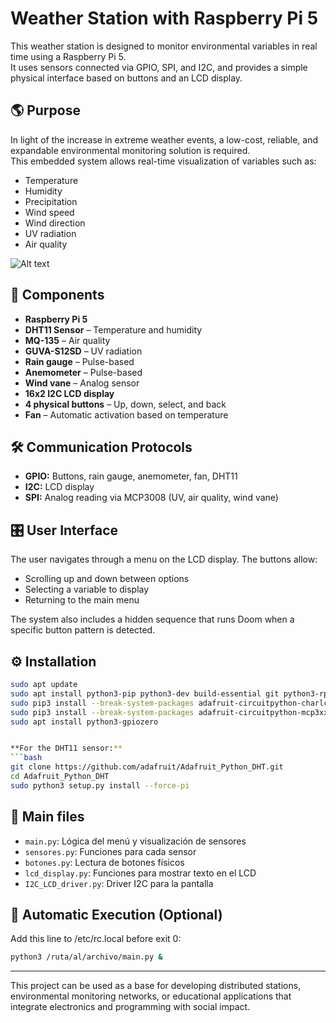 # Weather Station with Raspberry Pi 5

This weather station is designed to monitor environmental variables in real time using a Raspberry Pi 5.  
It uses sensors connected via GPIO, SPI, and I2C, and provides a simple physical interface based on buttons and an LCD display.

## 🌎 Purpose

In light of the increase in extreme weather events, a low-cost, reliable, and expandable environmental monitoring solution is required.  
This embedded system allows real-time visualization of variables such as:

- Temperature  
- Humidity  
- Precipitation  
- Wind speed  
- Wind direction  
- UV radiation  
- Air quality  

![Alt text](diagrama/estacion_dibujos.png)

## 🧩 Components

- **Raspberry Pi 5**  
- **DHT11 Sensor** – Temperature and humidity  
- **MQ-135** – Air quality  
- **GUVA-S12SD** – UV radiation  
- **Rain gauge** – Pulse-based  
- **Anemometer** – Pulse-based  
- **Wind vane** – Analog sensor  
- **16x2 I2C LCD display**  
- **4 physical buttons** – Up, down, select, and back  
- **Fan** – Automatic activation based on temperature  

## 🛠️ Communication Protocols

- **GPIO:** Buttons, rain gauge, anemometer, fan, DHT11  
- **I2C:** LCD display  
- **SPI:** Analog reading via MCP3008 (UV, air quality, wind vane)  

## 🎛️ User Interface

The user navigates through a menu on the LCD display. The buttons allow:

- Scrolling up and down between options  
- Selecting a variable to display  
- Returning to the main menu  

The system also includes a hidden sequence that runs Doom when a specific button pattern is detected.

## ⚙️ Installation

```bash
sudo apt update
sudo apt install python3-pip python3-dev build-essential git python3-rpi.gpio
sudo pip3 install --break-system-packages adafruit-circuitpython-charlcd
sudo pip3 install --break-system-packages adafruit-circuitpython-mcp3xxx
sudo apt install python3-gpiozero


**For the DHT11 sensor:**
```bash
git clone https://github.com/adafruit/Adafruit_Python_DHT.git
cd Adafruit_Python_DHT
sudo python3 setup.py install --force-pi
```

## 📂 Main files

- `main.py`: Lógica del menú y visualización de sensores
- `sensores.py`: Funciones para cada sensor
- `botones.py`: Lectura de botones físicos
- `lcd_display.py`: Funciones para mostrar texto en el LCD
- `I2C_LCD_driver.py`: Driver I2C para la pantalla

## 🚀 Automatic Execution (Optional)

Add this line to /etc/rc.local before exit 0:

```bash
python3 /ruta/al/archivo/main.py &
```

---

This project can be used as a base for developing distributed stations, environmental monitoring networks, or educational applications that integrate electronics and programming with social impact.
